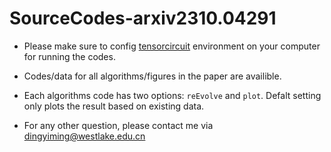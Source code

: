 # SourceCodes-arxiv2310.04291
- Please make sure to config [tensorcircuit](https://tensorcircuit.readthedocs.io/en/latest/) environment on your computer for running the codes.

- Codes/data for all algorithms/figures in the paper are availible.

- Each algorithms code has two options: ```reEvolve``` and ```plot```. Defalt setting only plots the result based on existing data.

- For any other question, please contact me via dingyiming@westlake.edu.cn
